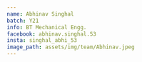 ```yaml
---
name: Abhinav Singhal
batch: Y21
info: BT Mechanical Engg.
facebook: abhinav.singhal.53
insta: singhal_abhi_53
image_path: assets/img/team/Abhinav.jpeg
---
```

